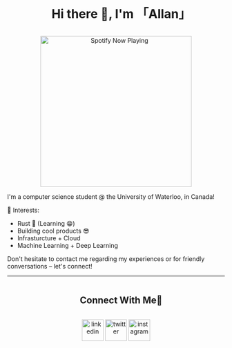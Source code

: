 <div id="user-content-toc">
  <ul align="center">
    <summary><h1 style="display: inline-block">Hi there 👋, I'm 「Allan」 </h1></summary>
  </ul>
</div>

<div align="center">
  <a href="https://spotify-github-profile.vercel.app/api/view?uid=allanyin17&redirect=true">
    <img src="https://spotify-github-profile.vercel.app/api/view?uid=allanyin17&cover_image=true&theme=novatorem&show_offline=false&background_color=000000&interchange=false&bar_color=53b14f&bar_color_cover=false" alt="Spotify Now Playing" width="350" />
  </a>
</div>


I'm a computer science student @ the University of Waterloo, in Canada!

🌱 Interests:
* Rust 🦀 (Learning 😁)
* Building cool products 😎
* Infrasturcture + Cloud
* Machine Learning + Deep Learning

Don't hesitate to contact me regarding my experiences or for friendly conversations – let's connect!
 
<hr> 
<div id="user-content-toc">
  <ul align="center">
    <summary><h2 style="display: inline-block">Connect With Me🤝</h2></summary>
  </ul>
</div>

<div align="center">
  <a href="https://www.linkedin.com/in/allan-yin/" target="blank" style="display: inline-block"><img align="center" src="https://user-images.githubusercontent.com/74038190/235294012-0a55e343-37ad-4b0f-924f-c8431d9d2483.gif" alt="linkedin" height="50" width="50" /></a>
  <a href="https://twitter.com/AllanYin10" target="blank" style="display: inline-block"><img align="center" src="https://user-images.githubusercontent.com/74038190/235294011-b8074c31-9097-4a65-a594-4151b58743a8.gif" alt="twitter" height="50" width="50" /></a> 
<a href="https://www.instagram.com/_allanyinn/" target="blank" style="display: inline-block"><img align="center" src="https://user-images.githubusercontent.com/74038190/235294013-a33e5c43-a01c-43f6-b44d-a406d8b4ab75.gif" alt="instagram" height="50" width="50" /></a>
</div>


